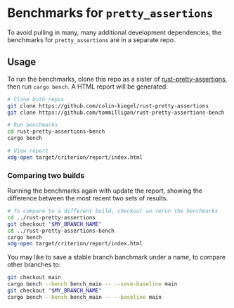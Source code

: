 # Benchmarks for `pretty_assertions`

To avoid pulling in many, many additional development dependencies, the benchmarks for `pretty_assertions` are in a separate repo.

## Usage

To run the benchmarks, clone this repo as a sister of [rust-pretty-assertions](https://github.com/colin-kiegel/rust-pretty-assertions), then run `cargo bench`. A HTML report will be generated.

```bash
# Clone both repos
git clone https://github.com/colin-kiegel/rust-pretty-assertions
git clone https://github.com/tommilligan/rust-pretty-assertions-bench

# Run benchmarks
cd rust-pretty-assertions-bench
cargo bench

# View report
xdg-open target/criterion/report/index.html
```

### Comparing two builds

Running the benchmarks again with update the report, showing the difference between the most recent two sets of results.

```bash
# To compare to a different build, checkout an rerun the benchmarks
cd ../rust-pretty-assertions
git checkout "$MY_BRANCH_NAME"
cd ../rust-pretty-assertions-bench
cargo bench
xdg-open target/criterion/report/index.html
```

You may like to save a stable branch banchmark under a name, to compare other branches to:

```bash
git checkout main
cargo bench --bench bench_main -- --save-baseline main
git checkout "$MY_BRANCH_NAME"
cargo bench --bench bench_main -- --baseline main
```
